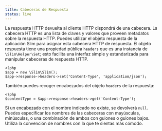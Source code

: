 ```yaml
---
title: Cabeceras de Respuesta
status: live
---
```

La respuesta HTTP devuelta al cliente HTTP dispondrá de una cabecera. La cabecera 
HTTP es una lista de claves y valores que proveen metadatos sobre la respuesta 
HTTP. Puedes utilizar el objeto respuesta de la aplicación Slim para asignar esta
cabecera HTTP de respuesta. El objeto respuesta tiene una propiedad pública 
`headers` que es una instancia de `\Slim\Helper\Set`; esto facilita una interfaz
simple y estandarizada para manipular cabeceras de respuesta HTTP.

    <?php
    $app = new \Slim\Slim();
    $app->response->headers->set('Content-Type', 'application/json');

También puedes recoger encabezados del objeto `headers` de la respuesta:

    <?php
    $contentType = $app->response->headers->get('Content-Type');

Si un encabezado con el nombre indicado no existe, se devolverá `null`. Puedes
especificar los nombres de las cabeceras con mayúsculas, minúsculas, o una 
combinación de ambos con guiones o guiones bajos. Utiliza la convención de 
nombres con la que te sientas más cómodo.
